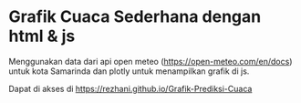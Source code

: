 # Grafik Cuaca Sederhana dengan html & js

Menggunakan data dari api open meteo (https://open-meteo.com/en/docs) untuk kota Samarinda dan plotly untuk menampilkan grafik di js.

Dapat di akses di https://rezhani.github.io/Grafik-Prediksi-Cuaca